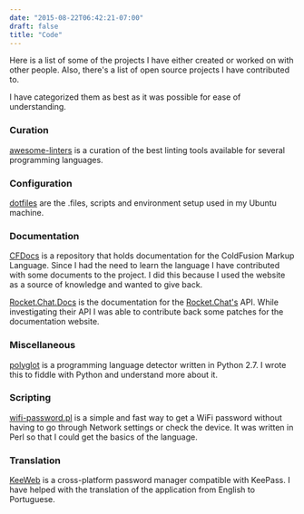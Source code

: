 ```yaml
---
date: "2015-08-22T06:42:21-07:00"
draft: false
title: "Code"
---
```


Here is a list of some of the projects I have either created or worked on with other people. Also, there's a list of open source projects I have contributed to.

I have categorized them as best as it was possible for ease of understanding.

### Curation

[awesome-linters](https://github.com/caramelomartins/awesome-linters) is a curation of the best linting tools available for several programming languages.

### Configuration

[dotfiles](https://github.com/caramelomartins/dotfiles) are the .files, scripts and environment setup used in my Ubuntu machine.

### Documentation

[CFDocs](https://cfdocs.org/) is a repository that holds documentation for the ColdFusion Markup Language. Since I had the need to learn the language I have contributed with some documents to the project. I did this because I used the website as a source of knowledge and wanted to give back.

[Rocket.Chat.Docs](https://rocket.chat/docs/) is the documentation for the [Rocket.Chat's](https://rocket.chat/) API. While investigating their API I was able to contribute back some patches for the documentation website.

### Miscellaneous

[polyglot](https://github.com/MiguelPires/polyglot) is a programming language detector written in Python 2.7. I wrote this to fiddle with Python and understand more about it.

### Scripting

[wifi-password.pl](https://github.com/caramelomartins/wifi-password.pl) is a simple and fast way to get a WiFi password without having to go through Network settings or check the device. It was written in Perl so that I could get the basics of the language.

### Translation

[KeeWeb](https://github.com/keeweb/keeweb) is a cross-platform password manager compatible with KeePass. I have helped with the translation of the application from English to Portuguese.
